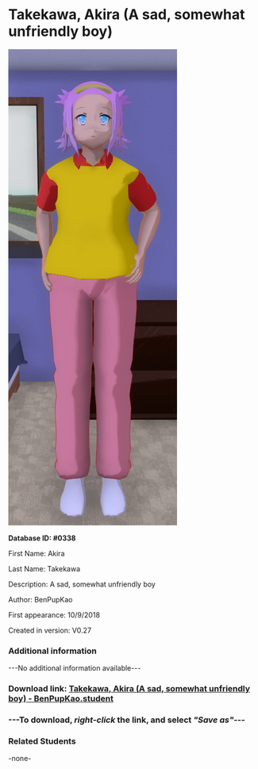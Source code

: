 # Takekawa, Akira (A sad, somewhat unfriendly boy)

<img src="../../Files/Images/Takekawa, Akira (A sad, somewhat unfriendly boy).png" title="Takekawa, Akira (A sad, somewhat unfriendly boy) - BenPupKao">

**Database ID: #0338**

First Name: Akira

Last Name: Takekawa

Description: A sad, somewhat unfriendly boy

Author: BenPupKao

First appearance: 10/9/2018

Created in version: V0.27

### Additional information

---No additional information available---

### Download link: <a href="https://raw.githubusercontent.com/Arbiter1223/Daigaku-Gurashi-Custom-Students/master/Files/Student%20Files/Takekawa%2C%20Akira%20(A%20sad%2C%20somewhat%20unfriendly%20boy)%20-%20BenPupKao.student">Takekawa, Akira (A sad, somewhat unfriendly boy) - BenPupKao.student</a>

### ---**To download, _right-click_ the link, and select _"Save as"_**---

### Related Students

-none-
